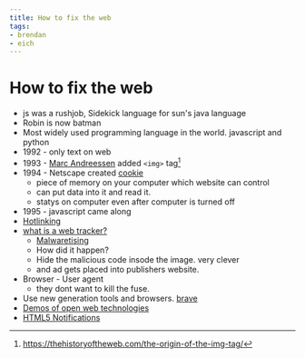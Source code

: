 ```yaml
---
title: How to fix the web
tags:
- brendan
- eich
---
```


# How to fix the web

<TagLinks />

* js was a rushjob, Sidekick language for sun's java language
* Robin is now batman
* Most widely used programming language in the world. javascript and python
* 1992 - only text on web
* 1993 - [Marc Andreessen](https://en.wikipedia.org/wiki/Marc_Andreessen) added `<img>` tag[^1]
* 1994 - Netscape created [cookie](https://en.wikipedia.org/wiki/HTTP_cookie#History)
  * piece of memory on your computer which website can control
  * can put data into it and read it.
  * statys on computer even after computer is turned off
* 1995 - javascript came along
* [Hotlinking](https://simple.wikipedia.org/wiki/Hotlinking)
* [what is a web tracker?](https://blog.mozilla.org/firefox/what-is-a-web-tracker/)
  * [Malwaretising](https://en.wikipedia.org/wiki/Malvertising)
  * How did it happen?
  * Hide the malicious code insode the image. very clever
  * and ad gets placed into publishers website.
* Browser - User agent
  * they dont want to kill the fuse.
* Use new generation tools and browsers. [brave](https://brave.com/)
* [Demos of open web technologies](https://developer.mozilla.org/en-US/docs/Web/Demos_of_open_web_technologies)
* [HTML5 Notifications](https://elfoxero.github.io/html5notifications/)




[^1]: https://thehistoryoftheweb.com/the-origin-of-the-img-tag/


<Footer />
